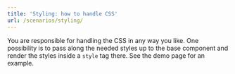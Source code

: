 ```yaml
---
title: 'Styling: how to handle CSS'
url: /scenarios/styling/
---
```


You are responsible for handling the CSS in any way you like. One possibility is to pass along the needed styles up to the base component and render the styles inside a `style` tag there. See the demo page for an example.
